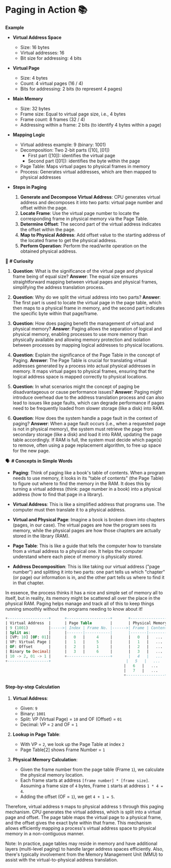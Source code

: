 # Paging in Action 📚 

**Example**

- **Virtual Address Space**
  - Size: 16 bytes
  - Virtual addresses: 16
  - Bit size for addressing: 4 bits
  
- **Virtual Page**
  - Size: 4 bytes
  - Count: 4 virtual pages (16 / 4)
  - Bits for addressing: 2 bits (to represent 4 pages)

- **Main Memory**
  - Size: 32 bytes
  - Frame size: Equal to virtual page size, i.e., 4 bytes
  - Frame count: 8 frames (32 / 4)
  - Addressing within a frame: 2 bits (to identify 4 bytes within a page)

- **Mapping Logic**
  - Virtual address example: 9 (binary: 1001)
  - Decomposition: Two 2-bit parts ([10], [01])
    - First part ([10]): identifies the virtual page
    - Second part ([01]): identifies the byte within the page
  - Page Table: Maps virtual pages to physical frames in memory
  - Process: Generates virtual addresses, which are then mapped to physical addresses
  
- **Steps in Paging**
  1. **Generate and Decompose Virtual Address**: CPU generates virtual address and decomposes it into two parts: virtual page number and offset within the page.
  2. **Locate Frame**: Use the virtual page number to locate the corresponding frame in physical memory via the Page Table.
  3. **Determine Offset**: The second part of the virtual address indicates the offset within the page.
  4. **Map to Physical Address**: Add offset value to the starting address of the located frame to get the physical address.
  5. **Perform Operation**: Perform the read/write operation on the obtained physical address.

🤔 **# Curiosity**

1. **Question**: What is the significance of the virtual page and physical frame being of equal size?
   **Answer**: The equal size ensures straightforward mapping between virtual pages and physical frames, simplifying the address translation process.

2. **Question**: Why do we split the virtual address into two parts?
   **Answer**: The first part is used to locate the virtual page in the page table, which then maps to a physical frame in memory, and the second part indicates the specific byte within that page/frame.

3. **Question**: How does paging benefit the management of virtual and physical memory?
   **Answer**: Paging allows the separation of logical and physical memory, enabling processes to use more memory than physically available and allowing memory protection and isolation between processes by mapping logical addresses to physical locations.

4. **Question**: Explain the significance of the Page Table in the concept of Paging.
   **Answer**: The Page Table is crucial for translating virtual addresses generated by a process into actual physical addresses in memory. It maps virtual pages to physical frames, ensuring that the logical address space is mapped correctly to physical locations.

5. **Question**: In what scenarios might the concept of paging be disadvantageous or cause performance issues?
   **Answer**: Paging might introduce overhead due to the address translation process and can also lead to issues like page faults, which can degrade performance if pages need to be frequently loaded from slower storage (like a disk) into RAM.

6. **Question**: How does the system handle a page fault in the context of paging?
   **Answer**: When a page fault occurs (i.e., when a requested page is not in physical memory), the system must retrieve the page from secondary storage (like a disk) and load it into RAM, updating the page table accordingly. If RAM is full, the system must decide which page(s) to remove, often using a page replacement algorithm, to free up space for the new page.

🗣️ **# Concepts in Simple Words**

- **Paging**: Think of paging like a book's table of contents. When a program needs to use memory, it looks in its "table of contents" (the Page Table) to figure out where to find the memory in the RAM. It does this by turning a virtual address (think: page number in a book) into a physical address (how to find that page in a library).

- **Virtual Address**: This is like a simplified address that programs use. The computer must then translate it to a physical address.

- **Virtual and Physical Page**: Imagine a book is broken down into chapters (pages, in our case). The virtual pages are how the program sees its memory, while the physical pages are how those chapters are actually stored in the library (RAM).

- **Page Table**: This is like a guide that tells the computer how to translate from a virtual address to a physical one. It helps the computer understand where each piece of memory is physically stored.

- **Address Decomposition**: This is like taking our virtual address ("page number") and splitting it into two parts: one part tells us which "chapter" (or page) our information is in, and the other part tells us where to find it in that chapter.

In essence, the process thinks it has a nice and simple set of memory all to itself, but in reality, its memory might be scattered all over the place in the physical RAM. Paging helps manage and track all of this to keep things running smoothly without the programs needing to know about it!


```sql
+------------------+      +-------------------+       +-----------------+
| Virtual Address  |      | Page Table        |       | Physical Memory |
| 9 (1001)         |----->| Index | Frame No. |------>| Frame | Content |
| Split as:        |      |-------|-----------|       |-------|---------|
| [VP: 10] [OF: 01]|      |   0   |     4     |       |   0   |   ...   |
| VP: Virtual Page |      |   1   |     5     |       |   1   |   ...   |
| OF: Offset       |      |   2   |     1     |       |   2   |   ...   |
| Binary to Decimal|      |   3   |     6     |       |   3   |   ...   |
| 10 -> 2, 01 -> 1 |      +-------------------+       |   4   |   ...   |
+------------------+                                 |   5   |   ...   |
                                                    |   6   |   ...   |
                                                    |   7   |   ...   |
                                                    +-----------------+
```

#### Step-by-step Calculation

1. **Virtual Address**:
   - Given: `9`
   - Binary: `1001`
   - Split: VP (Virtual Page) = `10` and OF (Offset) = `01`
   - Decimal: VP = `2` and OF = `1`

2. **Lookup in Page Table**:
   - With VP = `2`, we look up the Page Table at index `2`
   - Page Table[2] shows Frame Number = `1`

3. **Physical Memory Calculation**:
   - Given the frame number from the page table (Frame `1`), we calculate the physical memory location.
   - Each frame starts at address `[frame number] * [frame size]`. Assuming a frame size of `4` bytes, Frame `1` starts at address `1 * 4 = 4`.
   - Adding the offset (OF = `1`), we get `4 + 1 = 5`.
   
Therefore, virtual address `9` maps to physical address `5` through this paging mechanism. CPU generates the virtual address, which is split into a virtual page and offset. The page table maps the virtual page to a physical frame, and the offset gives the exact byte within that frame. This mechanism allows efficiently mapping a process's virtual address space to physical memory in a non-contiguous manner.

Note: In practice, page tables may reside in memory and have additional layers (multi-level paging) to handle larger address spaces efficiently. Also, there's typically involvement from the Memory Management Unit (MMU) to assist with the virtual-to-physical address translation.